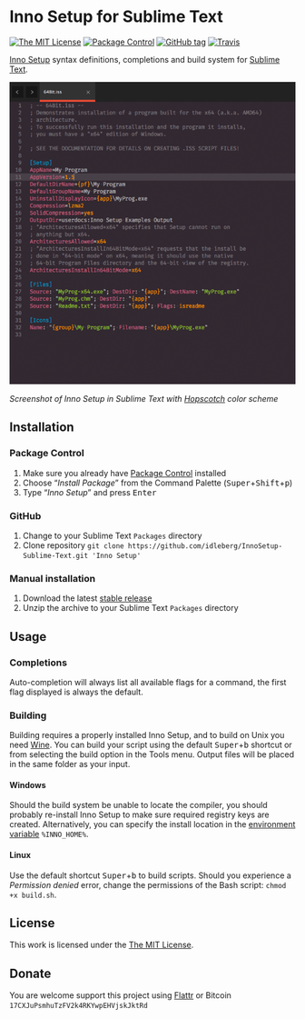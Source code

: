 # Inno Setup for Sublime Text

[![The MIT License](https://img.shields.io/badge/license-MIT-orange.svg?style=flat-square)](http://opensource.org/licenses/MIT)
[![Package Control](https://packagecontrol.herokuapp.com/downloads/Inno%20Setup.svg?style=flat-square)](https://packagecontrol.io/packages/Inno%20Setup)
[![GitHub tag](https://img.shields.io/github/tag/idleberg/InnoSetup-Sublime-Text.svg?style=flat-square)](https://github.com/idleberg/InnoSetup-Sublime-Text/tags)
[![Travis](https://img.shields.io/travis/idleberg/InnoSetup-Sublime-Text.svg?branch=subl2&style=flat-square)](https://travis-ci.org/idleberg/InnoSetup-Sublime-Text)

[Inno Setup](http://www.jrsoftware.org/isinfo.php) syntax definitions, completions and build system for [Sublime Text](http://www.sublimetext.com/).

![Screenshot](https://raw.githubusercontent.com/idleberg/InnoSetup-Sublime-Text/master/screenshot.png)

*Screenshot of Inno Setup in Sublime Text with [Hopscotch](https://github.com/idleberg/Hopscotch) color scheme*

## Installation

### Package Control

1. Make sure you already have [Package Control](https://packagecontrol.io/) installed
2. Choose “*Install Package*” from the Command Palette (<kbd>Super</kbd>+<kbd>Shift</kbd>+<kbd>p</kbd>)
3. Type “*Inno Setup*” and press <kbd>Enter</kbd>

### GitHub

1. Change to your Sublime Text `Packages` directory
2. Clone repository `git clone https://github.com/idleberg/InnoSetup-Sublime-Text.git 'Inno Setup'`

### Manual installation

1. Download the latest [stable release](https://github.com/idleberg/InnoSetup-Sublime-Text/releases)
2. Unzip the archive to your Sublime Text `Packages` directory

## Usage

### Completions

Auto-completion will always list all available flags for a command, the first flag displayed is always the default.

### Building

Building requires a properly installed Inno Setup, and to build on Unix you need [Wine](https://www.winehq.org/). You can build your script using the default <kbd>Super</kbd>+<kbd>b</kbd> shortcut or from selecting the build option in the Tools menu. Output files will be placed in the same folder as your input.

#### Windows

Should the build system be unable to locate the compiler, you should probably re-install Inno Setup to make sure required registry keys are created. Alternatively, you can specify the install location in the [environment variable](http://superuser.com/a/284351/195953) `%INNO_HOME%`.

#### Linux

Use the default shortcut <kbd>Super</kbd>+<kbd>b</kbd> to build scripts. Should you experience a *Permission denied* error, change the permissions of the Bash script: `chmod +x build.sh`.

## License

This work is licensed under the [The MIT License](LICENSE).

## Donate

You are welcome support this project using [Flattr](https://flattr.com/submit/auto?user_id=idleberg&url=https://github.com/idleberg/InnoSetup-Sublime-Text) or Bitcoin `17CXJuPsmhuTzFV2k4RKYwpEHVjskJktRd`